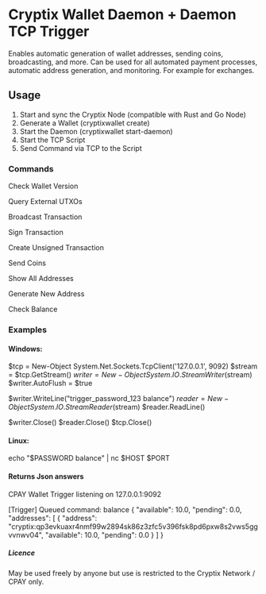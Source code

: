 # Cryptix Wallet Daemon + Daemon TCP Trigger

Enables automatic generation of wallet addresses, sending coins, broadcasting, and more. Can be used for all automated payment processes, automatic address generation, and monitoring. For example for exchanges.

## Usage

1. Start and sync the Cryptix Node (compatible with Rust and Go Node)
2. Generate a Wallet (cryptixwallet create)
3. Start the Daemon (cryptixwallet start-daemon)
4. Start the TCP Script
5. Send Command via TCP to the Script

### Commands
Check Wallet Version

Query External UTXOs

Broadcast Transaction

Sign Transaction

Create Unsigned Transaction

Send Coins

Show All Addresses

Generate New Address

Check Balance


### Examples

#### Windows:

$tcp = New-Object System.Net.Sockets.TcpClient('127.0.0.1', 9092)
$stream = $tcp.GetStream()
$writer = New-Object System.IO.StreamWriter($stream)
$writer.AutoFlush = $true

$writer.WriteLine("trigger_password_123 balance")
$reader = New-Object System.IO.StreamReader($stream)
$reader.ReadLine()  

$writer.Close()
$reader.Close()
$tcp.Close()


#### Linux:

echo "$PASSWORD balance" | nc $HOST $PORT


#### Returns Json answers

CPAY Wallet Trigger listening on 127.0.0.1:9092


[Trigger] Queued command: balance
{
  "available": 10.0,
  "pending": 0.0,
  "addresses": [
    {
      "address": "cryptix:qp3evkuaxr4nmf99w2894sk86z3zfc5v396fsk8pd6pxw8s2vws5ggvvnwv04",
      "available": 10.0,
      "pending": 0.0
    }
  ]
}

##### Licence
May be used freely by anyone but use is restricted to the Cryptix Network / CPAY only.

